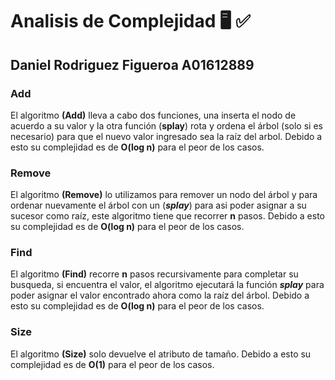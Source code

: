# Analisis de Complejidad 🖥️ ✅

## Daniel Rodriguez Figueroa   A01612889

### Add

El algoritmo **(Add)** lleva a cabo dos funciones, una inserta el nodo de acuerdo a su valor y la otra función (**splay**) rota y ordena el árbol (solo si es necesario) para que el nuevo valor ingresado sea la raíz del arbol.
Debido a esto su complejidad es de **O(log n)** para el peor de los casos.

### Remove

El algoritmo **(Remove)** lo utilizamos para remover un nodo del árbol y para ordenar nuevamente el árbol con un (***splay***) para asi poder asignar a su sucesor como raíz, este algoritmo tiene que recorrer **n** pasos.
Debido a esto su complejidad es de **O(log n)** para el peor de los casos.

### Find

El algoritmo **(Find)** recorre **n** pasos recursivamente para completar su busqueda, si encuentra el valor, el algoritmo ejecutará la función ***splay*** para poder asignar el valor encontrado ahora como la raíz del árbol.
Debido a esto su complejidad es de **O(log n)** para el peor de los casos.

### Size

El algoritmo **(Size)** solo devuelve el atributo de tamaño.
Debido a esto su complejidad es de **O(1)** para el peor de los casos.
